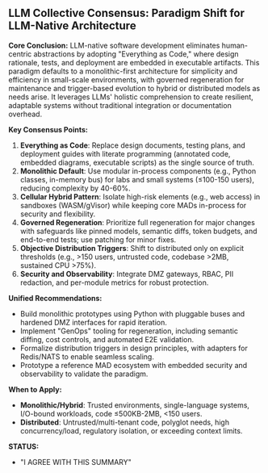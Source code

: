 ## LLM Collective Consensus: Paradigm Shift for LLM-Native Architecture

**Core Conclusion:** LLM-native software development eliminates human-centric abstractions by adopting "Everything as Code," where design rationale, tests, and deployment are embedded in executable artifacts. This paradigm defaults to a monolithic-first architecture for simplicity and efficiency in small-scale environments, with governed regeneration for maintenance and trigger-based evolution to hybrid or distributed models as needs arise. It leverages LLMs' holistic comprehension to create resilient, adaptable systems without traditional integration or documentation overhead.

**Key Consensus Points:**  
1. **Everything as Code**: Replace design documents, testing plans, and deployment guides with literate programming (annotated code, embedded diagrams, executable scripts) as the single source of truth.  
2. **Monolithic Default**: Use modular in-process components (e.g., Python classes, in-memory bus) for labs and small systems (≤100-150 users), reducing complexity by 40-60%.  
3. **Cellular Hybrid Pattern**: Isolate high-risk elements (e.g., web access) in sandboxes (WASM/gVisor) while keeping core MADs in-process for security and flexibility.  
4. **Governed Regeneration**: Prioritize full regeneration for major changes with safeguards like pinned models, semantic diffs, token budgets, and end-to-end tests; use patching for minor fixes.  
5. **Objective Distribution Triggers**: Shift to distributed only on explicit thresholds (e.g., >150 users, untrusted code, codebase >2MB, sustained CPU >75%).  
6. **Security and Observability**: Integrate DMZ gateways, RBAC, PII redaction, and per-module metrics for robust protection.

**Unified Recommendations:**  
- Build monolithic prototypes using Python with pluggable buses and hardened DMZ interfaces for rapid iteration.  
- Implement "GenOps" tooling for regeneration, including semantic diffing, cost controls, and automated E2E validation.  
- Formalize distribution triggers in design principles, with adapters for Redis/NATS to enable seamless scaling.  
- Prototype a reference MAD ecosystem with embedded security and observability to validate the paradigm.

**When to Apply:**  
- **Monolithic/Hybrid**: Trusted environments, single-language systems, I/O-bound workloads, code ≤500KB-2MB, <150 users.  
- **Distributed**: Untrusted/multi-tenant code, polyglot needs, high concurrency/load, regulatory isolation, or exceeding context limits.

**STATUS:**  
- "I AGREE WITH THIS SUMMARY"
